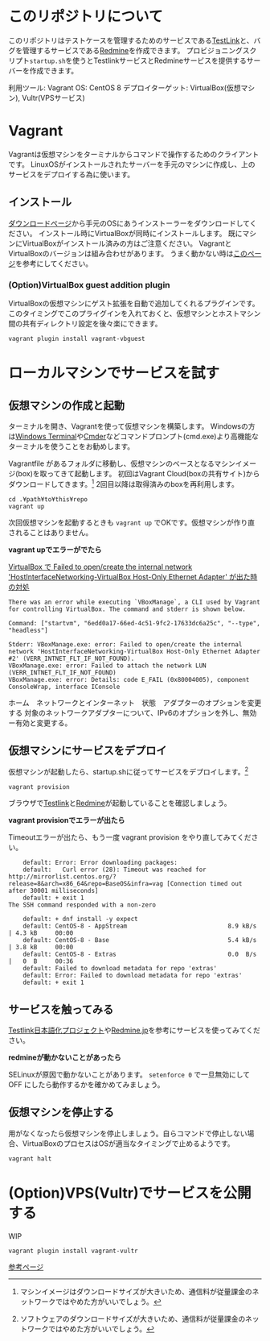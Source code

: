 # このリポジトリについて

このリポジトリはテストケースを管理するためのサービスである[TestLink](http://testlink.org)と、バグを管理するサービスである[Redmine](https://www.redmine.org)を作成できます。
プロビジョニングスクリプト`startup.sh`を使うとTestlinkサービスとRedmineサービスを提供するサーバーを作成できます。

利用ツール: Vagrant
OS: CentOS 8
デプロイターゲット: VirtualBox(仮想マシン), Vultr(VPSサービス)

# Vagrant

Vagrantは仮想マシンをターミナルからコマンドで操作するためのクライアントです。
LinuxOSがインストールされたサーバーを手元のマシンに作成し、上のサービスをデプロイする為に使います。

## インストール

[ダウンロードページ](https://www.vagrantup.com/downloads.html)から手元のOSにあうインストーラーをダウンロードしてください。
インストール時にVirtualBoxが同時にインストールします。
既にマシンにVirtualBoxがインストール済みの方はご注意ください。
VagrantとVirtualBoxのバージョンは組み合わせがあります。
うまく動かない時は[このページ](https://qiita.com/lunar_sword3/items/682fdd39c57a2319b83f)を参考にしてください。

### (Option)VirtualBox guest addition plugin

VirtualBoxの仮想マシンにゲスト拡張を自動で追加してくれるプラグインです。
このタイミングでこのプライグインを入れておくと、仮想マシンとホストマシン間の共有ディレクトリ設定を後々楽にできます。

```shell
vagrant plugin install vagrant-vbguest
```

# ローカルマシンでサービスを試す

## 仮想マシンの作成と起動

ターミナルを開き、Vagrantを使って仮想マシンを構築します。
Windowsの方は[Windows Terminal](https://www.microsoft.com/ja-jp/p/windows-terminal-preview/9n0dx20hk701?activetab=pivot:overviewtab)や[Cmder](https://cmder.net)などコマンドプロンプト(cmd.exe)より高機能なターミナルを使うことをお勧めします。

Vagrantfile があるフォルダに移動し、仮想マシンのベースとなるマシンイメージ(box)を取ってきて起動します。
初回はVagrant Cloud(boxの共有サイト)からダウンロードしてきます。[^1]
2回目以降は取得済みのboxを再利用します。

```shell
cd .¥path¥to¥this¥repo
vagrant up
```

次回仮想マシンを起動するときも `vagrant up` でOKです。仮想マシンが作り直されることはありません。

[^1]: マシンイメージはダウンロードサイズが大きいため、通信料が従量課金のネットワークではやめた方がいいでしょう。

**vagrant upでエラーがでたら**

[VirtualBox で Failed to open/create the internal network 'HostInterfaceNetworking-VirtualBox Host-Only Ethernet Adapter' が出た時の対処](https://qiita.com/ExA_DEV/items/ae80a7d767144c2e1992)

```shell
There was an error while executing `VBoxManage`, a CLI used by Vagrant
for controlling VirtualBox. The command and stderr is shown below.

Command: ["startvm", "6edd0a17-66ed-4c51-9fc2-17633dc6a25c", "--type", "headless"]

Stderr: VBoxManage.exe: error: Failed to open/create the internal network 'HostInterfaceNetworking-VirtualBox Host-Only Ethernet Adapter #2' (VERR_INTNET_FLT_IF_NOT_FOUND).
VBoxManage.exe: error: Failed to attach the network LUN (VERR_INTNET_FLT_IF_NOT_FOUND)
VBoxManage.exe: error: Details: code E_FAIL (0x80004005), component ConsoleWrap, interface IConsole
```

ホーム　ネットワークとインターネット　状態　アダプターのオプションを変更する
対象のネットワークアダプターについて、IPv6のオプションを外し、無効ー有効と変更する。

## 仮想マシンにサービスをデプロイ

仮想マシンが起動したら、startup.shに従ってサービスをデプロイします。[^2]

[^2]: ソフトウェアのダウンロードサイズが大きいため、通信料が従量課金のネットワークではやめた方がいいでしょう。

```shell
vagrant provision
```

ブラウザで[Testlink](http://192.168.2.200:3001)と[Redmine](http://192.168.2.200:3000)が起動していることを確認しましょう。

**vagrant provisionでエラーが出たら**

Timeoutエラーが出たら、もう一度 vagrant provision をやり直してみてください。

```shell
    default: Error: Error downloading packages:
    default:   Curl error (28): Timeout was reached for http://mirrorlist.centos.org/?release=8&arch=x86_64&repo=BaseOS&infra=vag [Connection timed out after 30001 milliseconds]
    default: + exit 1
The SSH command responded with a non-zero
```

```shell
    default: + dnf install -y expect
    default: CentOS-8 - AppStream                            8.9 kB/s | 4.3 kB     00:00
    default: CentOS-8 - Base                                 5.4 kB/s | 3.8 kB     00:00
    default: CentOS-8 - Extras                               0.0  B/s |   0  B     00:36
    default: Failed to download metadata for repo 'extras'
    default: Error: Failed to download metadata for repo 'extras'
    default: + exit 1
```

## サービスを触ってみる

[Testlink日本語化プロジェクト](https://w.atwiki.jp/testlink/pages/25.html)や[Redmine.jp](http://redmine.jp)を参考にサービスを使ってみてください。

**redmineが動かないことがあったら**

SELinuxが原因で動かないことがあります。 `setenforce 0` で一旦無効にして OFF にしたら動作するかを確かめてみましょう。



## 仮想マシンを停止する

用がなくなったら仮想マシンを停止しましょう。自らコマンドで停止しない場合、VirtualBoxのプロセスはOSが適当なタイミングで止めるようです。

```shell
vagrant halt
```

# (Option)VPS(Vultr)でサービスを公開する

WIP

```shell
vagrant plugin install vagrant-vultr
```

[参考ページ](https://www.vultr.com/docs/using-vultr-as-your-vagrant-provider)
